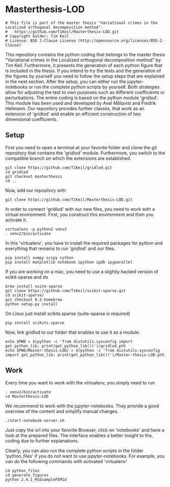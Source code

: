# Masterthesis-LOD

```
# This file is part of the master thesis "Variational crimes in the Localized orthogonal decomposition method":
#   https://github.com/TiKeil/Masterthesis-LOD.git
# Copyright holder: Tim Keil 
# License: BSD 2-Clause License (http://opensource.org/licenses/BSD-2-Clause)
```

This repository contains the python coding that belongs to the master thesis "Variational crimes in the Localized orthogonal decomposition method" by Tim Keil. Furthermore, it presents the generation of each python figure that is included in the thesis. If you intend to try the tests and the generation of the figures by yourself you need to follow the setup steps that are explained in the next section. After the setup, you can either run the jupyter-notebooks or run the complete python scripts by yourself. Both strategies allow for adjusting the test to own purposes such as different coefficients or perturbations.
The entire coding is based on the python module 'gridlod'. This module has been used and developed by Axel Målqvist and Fredrik Hellmann. Our repository provides further classes, that work as an extension of 'gridlod' and enable an efficient construction of two dimensional coefficients. 

## Setup

First you need to open a terminal at your favorite folder and clone the git repository that contains the 'gridlod' module. Furthermore, you switch to the compatible branch on which the extensions are established.

```
git clone https://github.com/TiKeil/gridlod.git
cd gridlod
git checkout masterthesis
cd ..
```

Now, add our repository with
``` 
git clone https://github.com/TiKeil/Masterthesis-LOD.git
```

In order to connect 'gridlod' with our new files, you need to work with a virtual environment. First, you construct this environment and then you activate it.

```
virtualenv -p python2 venv2
. venv2/bin/activate
```

In this 'virtualenv', you have to install the required packages for python and everything that remains to run 'gridlod' and our files. 

```
pip install numpy scipy cython 
pip install matplotlib notebook ipython ipdb ipyparallel
```

If you are working on a mac, you need to use a slightly hacked version of scikit-sparse and do

```
brew install suite-sparse
git clone https://github.com/TiKeil/scikit-sparse.git
cd scikit-sparse/
git checkout 0.2-homebrew
python setup.py install
```

On Linux just install scikits.sparse (suite-sparse is required)

```
pip install scikits.sparse
```

Now, link gridlod to our folder that enables to use it as a module.

```
echo $PWD > $(python -c 'from distutils.sysconfig import get_python_lib; print(get_python_lib())')/gridlod.pth
echo $PWD/Master-thesis-LOD/ > $(python -c 'from distutils.sysconfig import get_python_lib; print(get_python_lib())')/Master-thesis-LOD.pth
```

## Work

Every time you want to work with the virtualenv, you simply need to run 

```
. venv2/bin/activate
cd Masterthesis-LOD
```

We recommend to work with the jupyter-notebooks. They provide a good overview of the content and simplify manual changes.  

```
./start-notebook-server.sh
```

Just copy the url into your favorite Browser, click on 'notebooks' and have a look at the prepared files. The interface enables a better insight to the, coding due to further explanations.

Clearly, you can also run the complete python scripts in the folder 'python_files' if you do not want to use jupyter-notebooks. For example, you can do the following commands with activated 'virtualenv'

```
cd python_files
cd generate_figures
python 2.4.1_MsExampleFEM1d
```
